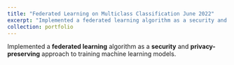 ```yaml
---
title: "Federated Learning on Multiclass Classification June 2022"
excerpt: "Implemented a federated learning algorithm as a security and privacy-preserving approach to training machine learning models.<br/><img src='/images/federated.png' style='max-width: 500px; max-height: 300px; width: auto; height: auto; display: block; margin: auto;' alt='handwritten'>"
collection: portfolio
---
```


Implemented a **federated learning** algorithm as a **security** and **privacy-preserving** approach to training machine learning models.


**Technical stack Used in the Project** - <img src="https://cdn.jsdelivr.net/gh/devicons/devicon/icons/python/python-original.svg" width ="16" height="100%"/> <img src="https://cdn.jsdelivr.net/gh/devicons/devicon/icons/pytorch/pytorch-original.svg" width ="16" height="100%"/> <img src="https://cdn.jsdelivr.net/gh/devicons/devicon/icons/jupyter/jupyter-original-wordmark.svg" width ="16" height="100%"/>

- The **CIFAR** dataset served as the training data, involving **20** client nodes, each engaging in training activities based on the **VGG-19** model.
- The central global model collected weight updates from **six** randomly selected client models, averaging the contributions, and disseminating the updated global model to all participating clients.
- Upon the successful completion of the training process, achieved a commendable accuracy rate of **78%**, showcasing the effectiveness of this federated learning approach in preserving data security and privacy while maintaining model performance.


The **Github code** is [here](https://github.com/Shyam-Sundar-7/federated_learning)